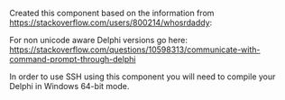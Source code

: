   Created this component based on the information from
  https://stackoverflow.com/users/800214/whosrdaddy:

  For non unicode aware Delphi versions go here:
  https://stackoverflow.com/questions/10598313/communicate-with-command-prompt-through-delphi


In order to use SSH using this component you will need to compile your Delphi in Windows 64-bit mode.
